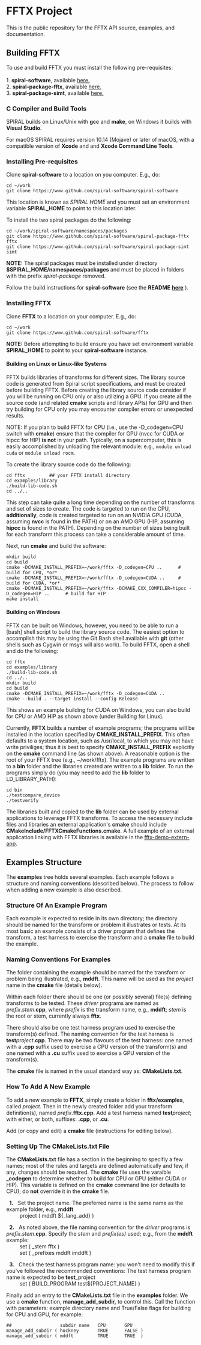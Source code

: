 FFTX Project
============

This is the public repository for the FFTX API source, examples, and documentation.

## Building FFTX

To use and build FFTX you must install the following pre-requisites:<br><br>
    1.  **spiral-software**, available [here.](https://www.github.com/spiral-software/spiral-software)<br>
    2.  **spiral-package-fftx**, available [here.](https://www.github.com/spiral-software/spiral-package-fftx)<br>
    3.  **spiral-package-simt**, available [here.](https://www.github.com/spiral-software/spiral-package-simt)<br>

### C Compiler and Build Tools

SPIRAL builds on Linux/Unix with **gcc** and **make**, on Windows it builds with **Visual Studio**.

For macOS SPIRAL requires version 10.14 (Mojave) or later of macOS, with a compatible version of **Xcode** and
and **Xcode Command Line Tools**. 

### Installing Pre-requisites

Clone **spiral-software** to a location on you computer.  E.g., do:
```
cd ~/work
git clone https://www.github.com/spiral-software/spiral-software
```
This location is known as *SPIRAL HOME* and you must set an environment variable
**SPIRAL_HOME** to point to this location later.

To install the two spiral packages do the following:
```
cd ~/work/spiral-software/namespaces/packages
git clone https://www.github.com/spiral-software/spiral-package-fftx fftx
git clone https://www.github.com/spiral-software/spiral-package-simt simt
```
**NOTE:** The spiral packages must be installed under directory
**$SPIRAL_HOME/namespaces/packages** and must be placed in folders with the
prefix *spiral-package* removed. 

Follow the build instructions for **spiral-software** (see the **README**
[**here**](https://github.com/spiral-software/spiral-software/blob/master/README.md) ).

### Installing FFTX

Clone **FFTX** to a location on your computer.  E.g., do:
```
cd ~/work
git clone https://www.github.com/spiral-software/fftx
```
**NOTE:** Before attempting to build ensure you have set environment variable
**SPIRAL_HOME** to point to your **spiral-software** instance.

#### Building on Linux or Linux-like Systems

FFTX builds libraries of transforms for different sizes.  The library source
code is generated from Spiral script specifications, and must be created before
building FFTX.  Before creating the library source code consider if you will be
running on CPU only or also utilizing a GPU.  If you create all the source code
(and related **cmake** scripts and library APIs) for GPU and then try building
for CPU only you may encounter compiler errors or unexpected results.

NOTE: If you plan to build FFTX for CPU (i.e., use the -D_codegen=CPU switch
with **cmake**) ensure that the compiler for GPU (nvcc for CUDA or hipcc for HIP)
**is not** in your path.  Typically, on a supercomputer, this is easily
accomplished by unloading the relevant module: e.g., ```module unload cuda``` or
```module unload rocm```.

To create the library source code do the following:
```
cd fftx			## your FFTX install directory
cd examples/library
./build-lib-code.sh
cd ../..
```
This step can take quite a long time depending on the number of transforms and
set of sizes to create.  The code is targeted to run on the CPU,
**additionally**, code is created targeted to run on an NVIDIA GPU (CUDA,
assuming **nvcc** is found in the PATH) or on an AMD GPU (HIP, assuming
**hipcc** is found in the PATH).  Depending on the number of sizes being built
for each transform this process can take a considerable amount of time.

Next, run **cmake** and build the software:
```
mkdir build
cd build
cmake -DCMAKE_INSTALL_PREFIX=~/work/fftx -D_codegen=CPU ..      # build for CPU, *or*
cmake -DCMAKE_INSTALL_PREFIX=~/work/fftx -D_codegen=CUDA ..     # build for CUDA, *or*
cmake -DCMAKE_INSTALL_PREFIX=~/work/fftx -DCMAKE_CXX_COMPILER=hipcc -D_codegen=HIP ..      # build for HIP
make install
```

#### Building on Windows

FFTX can be built on Windows, however, you need to be able to run a [bash] shell
script to build the library source code.  The easiest option to accomplish this
may be using the Git Bash shell available with **git** (other shells such as
Cygwin or msys will also work).  To build FFTX, open a shell and do the
following:
```
cd fftx
cd examples/library
./build-lib-code.sh
cd ../..
mkdir build
cd build
cmake -DCMAKE_INSTALL_PREFIX=~/work/fftx -D_codegen=CUDA ..
cmake --build . --target install --config Release
```
This shows an example building for CUDA on Windows, you can also build for CPU
or AMD HIP as shown above (under Building for Linux).

Currently, **FFTX** builds a number of example programs; the programs will be
installed in the location specified by **CMAKE_INSTALL_PREFIX**.  This often
defaults to a system location, such as /usr/local, to which you may not have
write priviliges; thus it is best to specify **CMAKE_INSTALL_PREFIX** explicitly
on the **cmake** command line (as shown above).  A reasonable option is the root
of your FFTX tree (e.g., ~/work/fftx).  The example programs are written to a
**bin** folder and the libraries created are written to a **lib** folder.  To
run the programs simply do (you may need to add the **lib** folder to LD_LIBRARY_PATH):
```
cd bin
./testcompare_device
./testverify
```

The libraries built and copied to the **lib** folder can be used by external
applications to leverage FFTX transforms.  To access the necessary include files
and libraries an external application's **cmake** should include
**CMakeInclude/FFTXCmakeFunctions.cmake**.  A full example of an external
application linking with FFTX libraries is available in the
[fftx-demo-extern-app](https://www.github.com/spiral-software/fftx-demo-extern-app).

## Examples Structure

The **examples** tree holds several examples.  Each example follows a structure
and naming conventions (described below).  The process to follow when adding a
new example is also described.

### Structure Of An Example Program

Each example is expected to reside in its own directory; the directory should be
named for the transform or problem it illustrates or tests.   At its most basic
an example consists of a driver program that defines the transform, a test
harness to exercise the transform and a **cmake** file to build the example.

### Naming Conventions For Examples

The folder containing the example should be named for the transform or problem
being illustrated, e.g., **mddft**.  This name will be used as the *project*
name in the **cmake** file (details below).

Within each folder there should be one (or possibly several) file(s) defining
transforms to be tested.  These *driver* programs are named as
*prefix*.*stem*.**cpp**, where *prefix* is the transform name, e.g., **mddft**;
*stem* is the root or stem, currently always **fftx**.

There should also be one test harness program used to exercise the transform(s)
defined.  The naming convention for the test harness is
**test**_project_.**cpp**.  There may be two flavours of the test harness: one
named with a **.cpp** suffix used to exercise a CPU version of the transform(s)
and one named with a **.cu** suffix used to exercise a GPU version of the
transform(s).

The **cmake** file is named in the usual standard way as: **CMakeLists.txt**.

### How To Add A New Example

To add a new example to **FFTX**, simply create a folder in **fftx/examples**,
called *project*.  Then in the newly created folder add your transform
definition(s), named *prefix*.**fftx.cpp**.  Add a test harness named
**test**_project_; with either, or both, suffixes: **.cpp**, or **.cu**.

Add (or copy and edit) a **cmake** file (instructions for editing below).

### Setting Up The CMakeLists.txt File

The **CMakeLists.txt** file has a section in the beginning to specifiy a few names;
most of the rules and targets are defined automatically and few, if any, changes
should be required.  The **cmake** file uses the varaible **\_codegen** to determine
whether to build for CPU or GPU (either CUDA or HIP).  This variable is defined
on the **cmake** command line (or defaults to CPU); do **not** override it in the
**cmake** file.

&nbsp;&nbsp;**1.**&nbsp;&nbsp;
Set the project name.  The preferred name is the same name as the example folder, e.g., **mddft**<br>
&nbsp;&nbsp;&nbsp;&nbsp;&nbsp;&nbsp;&nbsp;&nbsp;
project ( mddft ${\_lang\_add} )

&nbsp;&nbsp;**2.**&nbsp;&nbsp;
As noted above, the file naming convention for the *driver* programs is *prefix.stem*.**cpp**.
Specify the *stem* and *prefix(es)* used; e.g., from the **mddft** example:<br>
&nbsp;&nbsp;&nbsp;&nbsp;&nbsp;&nbsp;&nbsp;&nbsp;
set ( \_stem fftx )<br>
&nbsp;&nbsp;&nbsp;&nbsp;&nbsp;&nbsp;&nbsp;&nbsp;
set ( \_prefixes mddft imddft )

&nbsp;&nbsp;**3.**&nbsp;&nbsp;
Check the test harness program name: you won't need to modify this if you've
followed the recommended conventions:  The test harness program name is expected
to be **test**_project<br> 
&nbsp;&nbsp;&nbsp;&nbsp;&nbsp;&nbsp;&nbsp;&nbsp;
    set ( BUILD\_PROGRAM test${PROJECT\_NAME} )
<br>

Finally add an entry to the **CMakeLists.txt** file in the **examples** folder.  We use a **cmake**
function, **manage_add_subdir,** to control this.  Call the function with
parameters: example directory name and True/False flags for building for CPU and GPU, for
example:
```
##                  subdir name   CPU       GPU
manage_add_subdir ( hockney       TRUE      FALSE )
manage_add_subdir ( mddft         TRUE      TRUE  )
```
